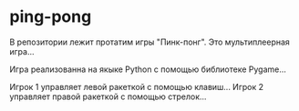 # ping-pong
В репозитории лежит протатим игры "Пинк-понг". Это мультиплеерная игра...

Игра реализованна на якыке Python с помощью библиотеке Pygame...

Игрок 1 управляет левой ракеткой с помощью клавиш... Игрок 2 управляет правой ракеткой с помощью стрелок...
